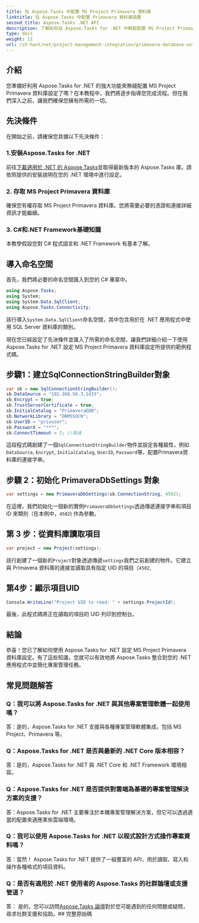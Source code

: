 ```yaml
---
title: 在 Aspose.Tasks 中配置 MS Project Primavera 資料庫
linktitle: 在 Aspose.Tasks 中配置 Primavera 資料庫設置
second_title: Aspose.Tasks .NET API
description: 了解如何在 Aspose.Tasks for .NET 中輕鬆配置 MS Project Primavera 資料庫設定。簡化您的專案管理任務。
type: docs
weight: 11
url: /zh-hant/net/project-management-integration/primavera-database-settings/
---
```

## 介紹
您準備好利用 Aspose.Tasks for .NET 的強大功能來無縫配置 MS Project Primavera 資料庫設定了嗎？在本教程中，我們將逐步指導您完成流程。但在我們深入之前，讓我們確保您擁有所需的一切。
## 先決條件
在開始之前，請確保您具備以下先決條件：
### 1.安裝Aspose.Tasks for .NET
前往[下載適用於 .NET 的 Aspose.Tasks](https://releases.aspose.com/tasks/net/)並取得最新版本的 Aspose.Tasks 庫。請依照提供的安裝說明在您的 .NET 環境中進行設定。
### 2. 存取 MS Project Primavera 資料庫
確保您有權存取 MS Project Primavera 資料庫。您將需要必要的憑證和連接詳細資訊才能繼續。
### 3. C#和.NET Framework基礎知識
本教學假設您對 C# 程式語言和 .NET Framework 有基本了解。

## 導入命名空間
首先，我們將必要的命名空間匯入到您的 C# 專案中。

```csharp
using Aspose.Tasks;
using System;
using System.Data.SqlClient;
using Aspose.Tasks.Connectivity;

```
該行導入`System.Data.SqlClient`命名空間，其中包含用於在 .NET 應用程式中使用 SQL Server 資料庫的類別。

現在您已經設定了先決條件並匯入了所需的命名空間，讓我們詳細介紹一下使用 Aspose.Tasks for .NET 設定 MS Project Primavera 資料庫設定所提供的範例程式碼。
## 步驟1：建立SqlConnectionStringBuilder對象
```csharp
var sb = new SqlConnectionStringBuilder();
sb.DataSource = "192.168.56.3,1433";
sb.Encrypt = true;
sb.TrustServerCertificate = true;
sb.InitialCatalog = "PrimaveraEDB";
sb.NetworkLibrary = "DBMSSOCN";
sb.UserID = "privuser";
sb.Password = "***";
sb.ConnectTimeout = 2; //跳過
```
這段程式碼創建了一個`SqlConnectionStringBuilder`物件並設定各種屬性，例如`DataSource`, `Encrypt`, `InitialCatalog`, `UserID`, `Password`等，配置Primavera資料庫的連接字串。
## 步驟 2：初始化 PrimaveraDbSettings 對象
```csharp
var settings = new PrimaveraDbSettings(sb.ConnectionString, 4502);
```
在這裡，我們初始化一個新的實例`PrimaveraDbSettings`透過傳遞連接字串和項目 ID 來類別（在本例中，`4502`) 作為參數。
## 第 3 步：從資料庫讀取項目
```csharp
var project = new Project(settings);
```
該行創建了一個新的`Project`對象透過傳遞`settings`我們之前創建的物件。它建立與 Primavera 資料庫的連接並讀取具有指定 UID 的項目（`4502`,
## 第4步：顯示項目UID
```csharp
Console.WriteLine("Project UID to read: " + settings.ProjectId);
```
最後，此程式碼將正在讀取的項目的 UID 列印到控制台。

## 結論
恭喜！您已了解如何使用 Aspose.Tasks for .NET 設定 MS Project Primavera 資料庫設定。有了這些知識，您就可以有效地將 Aspose.Tasks 整合到您的 .NET 應用程式中並簡化專案管理任務。
## 常見問題解答
### Q：我可以將 Aspose.Tasks for .NET 與其他專案管理軟體一起使用嗎？
答：是的，Aspose.Tasks for .NET 支援與各種專案管理軟體集成，包括 MS Project、Primavera 等。
### Q：Aspose.Tasks for .NET 是否與最新的 .NET Core 版本相容？
答：是的，Aspose.Tasks for .NET 與 .NET Core 和 .NET Framework 環境相容。
### Q：Aspose.Tasks for .NET 是否提供對雲端為基礎的專案管理解決方案的支援？
答：Aspose.Tasks for .NET 主要專注於本機專案管理解決方案，但它可以透過適當的配置來適應某些雲端環境。
### Q：我可以使用 Aspose.Tasks for .NET 以程式設計方式操作專案資料嗎？
答：當然！ Aspose.Tasks for .NET 提供了一組豐富的 API，用於讀取、寫入和操作各種格式的項目資料。
### Q：是否有適用於 .NET 使用者的 Aspose.Tasks 的社群論壇或支援管道？
答： 是的，您可以訪問[Aspose.Tasks 論壇](https://forum.aspose.com/c/tasks/15)對於您可能遇到的任何問題或疑問，尋求社群支援和協助。## 完整原始碼
